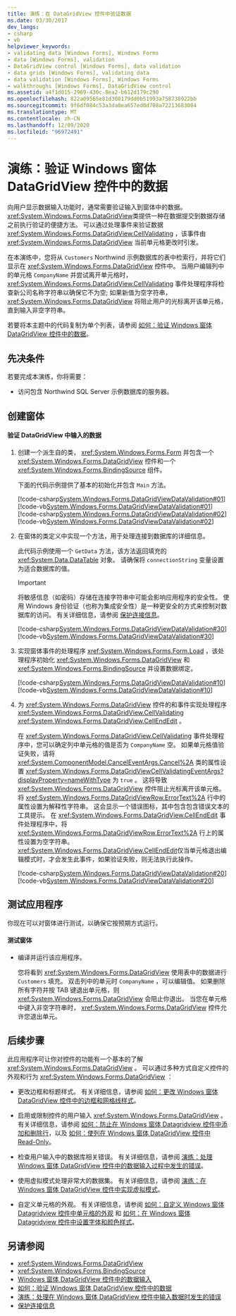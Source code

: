 ```yaml
---
title: 演练：在 DataGridView 控件中验证数据
ms.date: 03/30/2017
dev_langs:
- csharp
- vb
helpviewer_keywords:
- validating data [Windows Forms], Windows Forms
- data [Windows Forms], validation
- DataGridView control [Windows Forms], data validation
- data grids [Windows Forms], validating data
- data validation [Windows Forms], Windows Forms
- walkthroughs [Windows Forms], DataGridView control
ms.assetid: a4f1d015-2969-430c-8ea2-b612d179c290
ms.openlocfilehash: 822a09565e81d308179dd0b51993a758738922bb
ms.sourcegitcommit: 9f6df084c53a3da0ea657ed0d708a72213683084
ms.translationtype: MT
ms.contentlocale: zh-CN
ms.lasthandoff: 12/09/2020
ms.locfileid: "96972491"
---
```

# <a name="walkthrough-validating-data-in-the-windows-forms-datagridview-control"></a>演练：验证 Windows 窗体 DataGridView 控件中的数据

向用户显示数据输入功能时，通常需要验证输入到窗体中的数据。 <xref:System.Windows.Forms.DataGridView>类提供一种在数据提交到数据存储之前执行验证的便捷方法。 可以通过处理事件来验证数据 <xref:System.Windows.Forms.DataGridView.CellValidating> ，该事件由 <xref:System.Windows.Forms.DataGridView> 当前单元格更改时引发。

在本演练中，您将从 `Customers` Northwind 示例数据库的表中检索行，并将它们显示在 <xref:System.Windows.Forms.DataGridView> 控件中。 当用户编辑列中的单元格 `CompanyName` 并尝试离开单元格时， <xref:System.Windows.Forms.DataGridView.CellValidating> 事件处理程序将检查新公司名称字符串以确保它不为空; 如果新值为空字符串， <xref:System.Windows.Forms.DataGridView> 将阻止用户的光标离开该单元格，直到输入非空字符串。

若要将本主题中的代码复制为单个列表，请参阅 [如何：验证 Windows 窗体 DataGridView 控件中的数据](how-to-validate-data-in-the-windows-forms-datagridview-control.md)。

## <a name="prerequisites"></a>先决条件

若要完成本演练，你将需要：

- 访问包含 Northwind SQL Server 示例数据库的服务器。

## <a name="creating-the-form"></a>创建窗体

#### <a name="to-validate-data-entered-in-a-datagridview"></a>验证 DataGridView 中输入的数据

1. 创建一个派生自的类， <xref:System.Windows.Forms.Form> 并包含一个 <xref:System.Windows.Forms.DataGridView> 控件和一个 <xref:System.Windows.Forms.BindingSource> 组件。

    下面的代码示例提供了基本的初始化并包含 `Main` 方法。

    [!code-csharp[System.Windows.Forms.DataGridViewDataValidation#01](~/samples/snippets/csharp/VS_Snippets_Winforms/System.Windows.Forms.DataGridViewDataValidation/CS/datavalidation.cs#01)]
    [!code-vb[System.Windows.Forms.DataGridViewDataValidation#01](~/samples/snippets/visualbasic/VS_Snippets_Winforms/System.Windows.Forms.DataGridViewDataValidation/VB/datavalidation.vb#01)]
    [!code-csharp[System.Windows.Forms.DataGridViewDataValidation#02](~/samples/snippets/csharp/VS_Snippets_Winforms/System.Windows.Forms.DataGridViewDataValidation/CS/datavalidation.cs#02)]
    [!code-vb[System.Windows.Forms.DataGridViewDataValidation#02](~/samples/snippets/visualbasic/VS_Snippets_Winforms/System.Windows.Forms.DataGridViewDataValidation/VB/datavalidation.vb#02)]

2. 在窗体的类定义中实现一个方法，用于处理连接到数据库的详细信息。

    此代码示例使用一个 `GetData` 方法，该方法返回填充的 <xref:System.Data.DataTable> 对象。 请确保将 `connectionString` 变量设置为适合数据库的值。

    > [!IMPORTANT]
    > 将敏感信息（如密码）存储在连接字符串中可能会影响应用程序的安全性。 使用 Windows 身份验证（也称为集成安全性）是一种更安全的方式来控制对数据库的访问。 有关详细信息，请参阅 [保护连接信息](/dotnet/framework/data/adonet/protecting-connection-information)。

    [!code-csharp[System.Windows.Forms.DataGridViewDataValidation#30](~/samples/snippets/csharp/VS_Snippets_Winforms/System.Windows.Forms.DataGridViewDataValidation/CS/datavalidation.cs#30)]
    [!code-vb[System.Windows.Forms.DataGridViewDataValidation#30](~/samples/snippets/visualbasic/VS_Snippets_Winforms/System.Windows.Forms.DataGridViewDataValidation/VB/datavalidation.vb#30)]

3. 实现窗体事件的处理程序 <xref:System.Windows.Forms.Form.Load> ，该处理程序初始化 <xref:System.Windows.Forms.DataGridView> 和 <xref:System.Windows.Forms.BindingSource> 并设置数据绑定。

    [!code-csharp[System.Windows.Forms.DataGridViewDataValidation#10](~/samples/snippets/csharp/VS_Snippets_Winforms/System.Windows.Forms.DataGridViewDataValidation/CS/datavalidation.cs#10)]
    [!code-vb[System.Windows.Forms.DataGridViewDataValidation#10](~/samples/snippets/visualbasic/VS_Snippets_Winforms/System.Windows.Forms.DataGridViewDataValidation/VB/datavalidation.vb#10)]

4. 为 <xref:System.Windows.Forms.DataGridView> 控件的和事件实现处理程序 <xref:System.Windows.Forms.DataGridView.CellValidating> <xref:System.Windows.Forms.DataGridView.CellEndEdit> 。

    在 <xref:System.Windows.Forms.DataGridView.CellValidating> 事件处理程序中，您可以确定列中单元格的值是否为 `CompanyName` 空。 如果单元格值验证失败，请将 <xref:System.ComponentModel.CancelEventArgs.Cancel%2A> 类的属性设置 <xref:System.Windows.Forms.DataGridViewCellValidatingEventArgs?displayProperty=nameWithType> 为 `true` 。 这将导致 <xref:System.Windows.Forms.DataGridView> 控件阻止光标离开该单元格。 将 <xref:System.Windows.Forms.DataGridViewRow.ErrorText%2A> 行中的属性设置为解释性字符串。 这会显示一个错误图标，其中包含包含错误文本的工具提示。 在 <xref:System.Windows.Forms.DataGridView.CellEndEdit> 事件处理程序中，将 <xref:System.Windows.Forms.DataGridViewRow.ErrorText%2A> 行上的属性设置为空字符串。 <xref:System.Windows.Forms.DataGridView.CellEndEdit>仅当单元格退出编辑模式时，才会发生此事件，如果验证失败，则无法执行此操作。

    [!code-csharp[System.Windows.Forms.DataGridViewDataValidation#20](~/samples/snippets/csharp/VS_Snippets_Winforms/System.Windows.Forms.DataGridViewDataValidation/CS/datavalidation.cs#20)]
    [!code-vb[System.Windows.Forms.DataGridViewDataValidation#20](~/samples/snippets/visualbasic/VS_Snippets_Winforms/System.Windows.Forms.DataGridViewDataValidation/VB/datavalidation.vb#20)]

## <a name="testing-the-application"></a>测试应用程序

你现在可以对窗体进行测试，以确保它按预期方式运行。

#### <a name="to-test-the-form"></a>测试窗体

- 编译并运行该应用程序。

  您将看到 <xref:System.Windows.Forms.DataGridView> 使用表中的数据进行 `Customers` 填充。 双击列中的单元时 `CompanyName` ，可以编辑值。 如果删除所有字符并按 TAB 键退出单元格，则 <xref:System.Windows.Forms.DataGridView> 会阻止你退出。 当您在单元格中键入非空字符串时， <xref:System.Windows.Forms.DataGridView> 控件允许您退出单元。

## <a name="next-steps"></a>后续步骤

此应用程序可让你对控件的功能有一个基本的了解 <xref:System.Windows.Forms.DataGridView> 。 可以通过多种方式自定义控件的外观和行为 <xref:System.Windows.Forms.DataGridView> ：

- 更改边框和标题样式。 有关详细信息，请参阅 [如何：更改 Windows 窗体 DataGridView 控件中的边框和网格线样式](change-the-border-and-gridline-styles-in-the-datagrid.md)。

- 启用或限制控件的用户输入 <xref:System.Windows.Forms.DataGridView> 。 有关详细信息，请参阅 [如何：防止在 Windows 窗体 Datagridview 控件中添加和删除行](prevent-row-addition-and-deletion-datagridview.md)，以及 [如何：使列在 Windows 窗体 DataGridView 控件中 Read-Only](how-to-make-columns-read-only-in-the-windows-forms-datagridview-control.md)。

- 检查用户输入中的数据库相关错误。 有关详细信息，请参阅 [演练：处理 Windows 窗体 DataGridView 控件中的数据输入过程中发生的错误](handling-errors-that-occur-during-data-entry-in-the-datagrid.md)。

- 使用虚拟模式处理非常大的数据集。 有关详细信息，请参阅 [演练：在 Windows 窗体 DataGridView 控件中实现虚拟模式](implementing-virtual-mode-wf-datagridview-control.md)。

- 自定义单元格的外观。 有关详细信息，请参阅 [如何：自定义 Windows 窗体 Datagridview 控件中单元格的外观](customize-the-appearance-of-cells-in-the-datagrid.md) 和 [如何：在 Windows 窗体 Datagridview 控件中设置字体和颜色样式](how-to-set-font-and-color-styles-in-the-windows-forms-datagridview-control.md)。

## <a name="see-also"></a>另请参阅

- <xref:System.Windows.Forms.DataGridView>
- <xref:System.Windows.Forms.BindingSource>
- [Windows 窗体 DataGridView 控件中的数据输入](data-entry-in-the-windows-forms-datagridview-control.md)
- [如何：验证 Windows 窗体 DataGridView 控件中的数据](how-to-validate-data-in-the-windows-forms-datagridview-control.md)
- [演练：处理在 Windows 窗体 DataGridView 控件中输入数据时发生的错误](handling-errors-that-occur-during-data-entry-in-the-datagrid.md)
- [保护连接信息](/dotnet/framework/data/adonet/protecting-connection-information)
